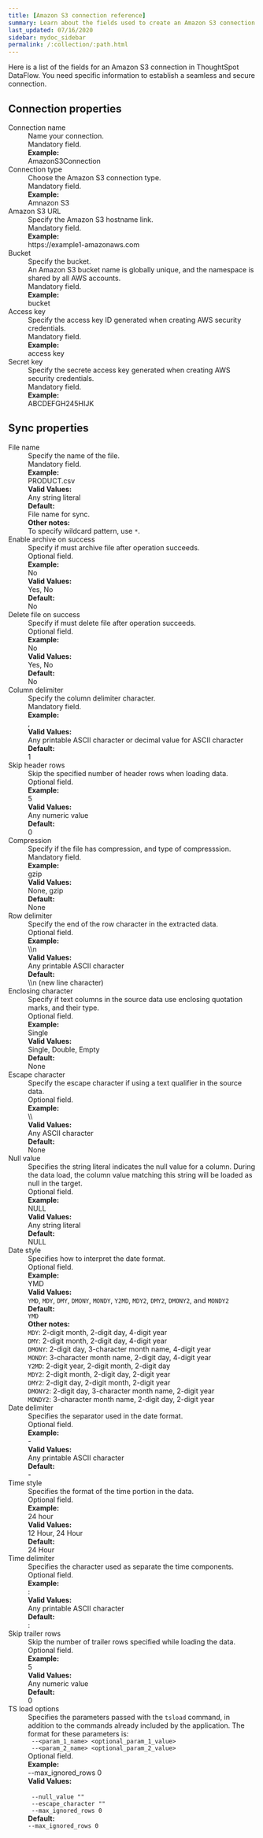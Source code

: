```yaml
---
title: [Amazon S3 connection reference]
summary: Learn about the fields used to create an Amazon S3 connection with ThoughtSpot DataFlow.
last_updated: 07/16/2020
sidebar: mydoc_sidebar
permalink: /:collection/:path.html
---
```


Here is a list of the fields for an Amazon S3 connection in ThoughtSpot DataFlow. You need specific information to establish a seamless and secure connection.

## Connection properties

<dl id="dataflow-amazon-s3-connection-properties">
<dlentry id="dataflow-amazon-s3-conn-connection-name"><dt>Connection name</dt><dd id="connection-name-description">Name your connection.</dd><dd id="connection-name-required">Mandatory field.</dd><dd id="connection-name-example"><strong>Example:</strong><br/>AmazonS3Connection</dd></dlentry>
<dlentry id="dataflow-amazon-s3-conn-connection-type"><dt>Connection type</dt><dd id="connection-type-description">Choose the Amazon S3 connection type.</dd><dd id="connection-type-required">Mandatory field.</dd><dd id="connection-type-example"><strong>Example:</strong><br/>Amnazon S3</dd></dlentry>
<dlentry id="dataflow-amazon-s3-conn-amazon-s3-url"><dt>Amazon S3 URL</dt><dd id="amazon-s3-url-description">Specify the Amazon S3 hostname link.</dd><dd id="amazon-s3-url-required">Mandatory field.</dd><dd id="amazon-s3-url-example"><strong>Example:</strong><br/>https://example1-amazonaws.com</dd></dlentry>
<dlentry id="dataflow-amazon-s3-conn-bucket"><dt>Bucket</dt><dd id="bucket-description">Specify the bucket.<br/>An Amazon S3 bucket name is globally unique, and the namespace is shared by all AWS accounts.</dd><dd id="bucket-required">Mandatory field.</dd><dd id="bucket-example"><strong>Example:</strong><br/>bucket</dd></dlentry>
<dlentry id="dataflow-amazon-s3-conn-access-key"><dt>Access key</dt><dd id="access-key-description">Specify the access key ID generated when creating AWS security credentials.</dd><dd id="access-key-required">Mandatory field.</dd><dd id="access-key-example"><strong>Example:</strong><br/>access key</dd></dlentry>
<dlentry id="dataflow-amazon-s3-conn-secret-key"><dt>Secret key</dt><dd id="secret-key-description">Specify the secrete access key generated when creating AWS security credentials.</dd><dd id="secret-key-required">Mandatory field.</dd><dd id="secret-key-example"><strong>Example:</strong><br/>ABCDEFGH245HIJK</dd></dlentry>
<dl id="dataflow-amazon-s3-connection-properties">

</dl>

## Sync properties

<dl id="dataflow-amazon-s3-sync-properties">
<dlentry id="dataflow-amazon-s3-sync-file-name"><dt>File name</dt><dd id="file-name-description">Specify the name of the file.</dd><dd id="file-name-required">Mandatory field.</dd><dd id="file-name-example"><strong>Example:</strong><br/>PRODUCT.csv</dd><dd id="file-name-valid-values"><strong>Valid Values:</strong><br/>Any string literal</dd><dd id="file-name-default"><strong>Default:</strong><br/>File name for sync.</dd><dd id="file-name-other"><strong>Other notes:</strong><br/>To specify wildcard pattern, use <code>*</code>.</dd></dlentry>
<dlentry id="dataflow-amazon-s3-sync-enable-archive-on-success"><dt>Enable archive on success</dt><dd id="enable-archive-on-success-description">Specify if must archive file after operation succeeds.</dd><dd id="enable-archive-on-success-required">Optional field.</dd><dd id="enable-archive-on-success-example"><strong>Example:</strong><br/>No</dd><dd id="enable-archive-on-success-valid-values"><strong>Valid Values:</strong><br/>Yes, No</dd><dd id="enable-archive-on-success-default"><strong>Default:</strong><br/>No</dd></dlentry>
<dlentry id="dataflow-amazon-s3-sync-delete-file-on-success"><dt>Delete file on success</dt><dd id="delete-file-on-success-description">Specify if must delete file after operation succeeds.</dd><dd id="delete-file-on-success-required">Optional field.</dd><dd id="delete-file-on-success-example"><strong>Example:</strong><br/>No</dd><dd id="delete-file-on-success-valid-values"><strong>Valid Values:</strong><br/>Yes, No</dd><dd id="delete-file-on-success-default"><strong>Default:</strong><br/>No</dd></dlentry>
<dlentry id="dataflow-amazon-s3-sync-column-delimiter"><dt>Column delimiter</dt><dd id="column-delimiter-description">Specify the column delimiter character.</dd><dd id="column-delimiter-required">Mandatory field.</dd><dd id="column-delimiter-example"><strong>Example:</strong><br/>,</dd><dd id="column-delimiter-valid-values"><strong>Valid Values:</strong><br/>Any printable ASCII character or decimal value for ASCII character</dd><dd id="column-delimiter-default"><strong>Default:</strong><br/>1</dd></dlentry>
<dlentry id="dataflow-amazon-s3-sync-skip-header-rows"><dt>Skip header rows</dt><dd id="skip-header-rows-description">Skip the specified number of header rows when loading data.</dd><dd id="skip-header-rows-required">Optional field.</dd><dd id="skip-header-rows-example"><strong>Example:</strong><br/>5</dd><dd id="skip-header-rows-valid-values"><strong>Valid Values:</strong><br/>Any numeric value</dd><dd id="skip-header-rows-default"><strong>Default:</strong><br/>0</dd></dlentry>
<dlentry id="dataflow-amazon-s3-sync-compression"><dt>Compression</dt><dd id="compression-description">Specify if the file has compression, and type of compresssion.</dd><dd id="compression-required">Mandatory field.</dd><dd id="compression-example"><strong>Example:</strong><br/>gzip</dd><dd id="compression-valid-values"><strong>Valid Values:</strong><br/>None, gzip</dd><dd id="compression-default"><strong>Default:</strong><br/>None</dd></dlentry>
<dlentry id="dataflow-amazon-s3-sync-row-delimiter"><dt>Row delimiter</dt><dd id="row-delimiter-description">Specify the end of the row character in the extracted data.</dd><dd id="row-delimiter-required">Optional field.</dd><dd id="row-delimiter-example"><strong>Example:</strong><br/>\\n</dd><dd id="row-delimiter-valid-values"><strong>Valid Values:</strong><br/>Any printable ASCII character</dd><dd id="row-delimiter-default"><strong>Default:</strong><br/>\\n (new line character)</dd></dlentry>
<dlentry id="dataflow-amazon-s3-sync-enclosing-character"><dt>Enclosing character</dt><dd id="enclosing-character-description">Specify if text columns in the source data use enclosing quotation marks, and their type.</dd><dd id="enclosing-character-required">Optional field.</dd><dd id="enclosing-character-example"><strong>Example:</strong><br/>Single</dd><dd id="enclosing-character-valid-values"><strong>Valid Values:</strong><br/>Single, Double, Empty</dd><dd id="enclosing-character-default"><strong>Default:</strong><br/>None</dd></dlentry>
<dlentry id="dataflow-amazon-s3-sync-escape-character"><dt>Escape character</dt><dd id="escape-character-description">Specify the escape character if using a text qualifier in the source data.</dd><dd id="escape-character-required">Optional field.</dd><dd id="escape-character-example"><strong>Example:</strong><br/>\\</dd><dd id="escape-character-valid-values"><strong>Valid Values:</strong><br/>Any ASCII character</dd><dd id="escape-character-default"><strong>Default:</strong><br/>None</dd></dlentry>
<dlentry id="dataflow-amazon-s3-sync-null-value"><dt>Null value</dt><dd id="null-value-description">Specifies the string literal indicates the null value for a column. During the data load, the column value matching this string will be loaded as null in the target.</dd><dd id="null-value-required">Optional field.</dd><dd id="null-value-example"><strong>Example:</strong><br/>NULL</dd><dd id="null-value-valid-values"><strong>Valid Values:</strong><br/>Any string literal</dd><dd id="null-value-default"><strong>Default:</strong><br/>NULL</dd></dlentry>
<dlentry id="dataflow-amazon-s3-sync-date-style"><dt>Date style</dt><dd id="date-style-description">Specifies how to interpret the date format.</dd><dd id="date-style-required">Optional field.</dd><dd id="date-style-example"><strong>Example:</strong><br/>YMD</dd><dd id="date-style-valid-values"><strong>Valid Values:</strong><br/><code>YMD</code>, <code>MDY</code>, <code>DMY</code>, <code>DMONY</code>, <code>MONDY</code>, <code>Y2MD</code>, <code>MDY2</code>, <code>DMY2</code>, <code>DMONY2</code>, and <code>MONDY2</code></dd><dd id="date-style-default"><strong>Default:</strong><br/><code>YMD</code></dd><dd id="date-style-other"><strong>Other notes:</strong><br/><code>MDY</code>: 2-digit month, 2-digit day, 4-digit year<br/><code>DMY</code>: 2-digit month, 2-digit day, 4-digit year<br/><code>DMONY</code>: 2-digit day, 3-character month name, 4-digit year<br/><code>MONDY</code>: 3-character month name, 2-digit day, 4-digit year<br/><code>Y2MD</code>: 2-digit year, 2-digit month, 2-digit day<br/><code>MDY2</code>: 2-digit month, 2-digit day, 2-digit year<br/><code>DMY2</code>: 2-digit day, 2-digit month, 2-digit year<br/><code>DMONY2</code>: 2-digit day, 3-character month name, 2-digit year<br/><code>MONDY2</code>: 3-character month name, 2-digit day, 2-digit year</dd></dlentry>
<dlentry id="dataflow-amazon-s3-sync-date-delimiter"><dt>Date delimiter</dt><dd id="date-delimiter-description">Specifies the separator used in the date format.</dd><dd id="date-delimiter-required">Optional field.</dd><dd id="date-delimiter-example"><strong>Example:</strong><br/>-</dd><dd id="date-delimiter-valid-values"><strong>Valid Values:</strong><br/>Any printable ASCII character</dd><dd id="date-delimiter-default"><strong>Default:</strong><br/>-</dd></dlentry>
<dlentry id="dataflow-amazon-s3-sync-time-style"><dt>Time style</dt><dd id="time-style-description">Specifies the format of the time portion in the data.</dd><dd id="time-style-required">Optional field.</dd><dd id="time-style-example"><strong>Example:</strong><br/>24 hour</dd><dd id="time-style-valid-values"><strong>Valid Values:</strong><br/>12 Hour, 24 Hour</dd><dd id="time-style-default"><strong>Default:</strong><br/>24 Hour</dd></dlentry>
<dlentry id="dataflow-amazon-s3-sync-time-delimiter"><dt>Time delimiter</dt><dd id="time-delimiter-description">Specifies the character used as separate the time components.</dd><dd id="time-delimiter-required">Optional field.</dd><dd id="time-delimiter-example"><strong>Example:</strong><br/>:</dd><dd id="time-delimiter-valid-values"><strong>Valid Values:</strong><br/>Any printable ASCII character</dd><dd id="time-delimiter-default"><strong>Default:</strong><br/>:</dd></dlentry>
<dlentry id="dataflow-amazon-s3-sync-skip-trailer-rows"><dt>Skip trailer rows</dt><dd id="skip-trailer-rows-description">Skip the number of trailer rows specified while loading the data.</dd><dd id="skip-trailer-rows-required">Optional field.</dd><dd id="skip-trailer-rows-example"><strong>Example:</strong><br/>5</dd><dd id="skip-trailer-rows-valid-values"><strong>Valid Values:</strong><br/>Any numeric value</dd><dd id="skip-trailer-rows-default"><strong>Default:</strong><br/>0</dd></dlentry>
<dlentry id="dataflow-amazon-s3-sync-ts-load-options"><dt>TS load options</dt><dd id="ts-load-options-description">Specifies the parameters passed with the <code>tsload</code> command, in addition to the commands already included by the application. The format for these parameters is:<br/><code> --&lt;param_1_name&gt; &lt;optional_param_1_value&gt;</code><br/><code> --&lt;param_2_name&gt; &lt;optional_param_2_value&gt;</code></dd><dd id="ts-load-options-required">Optional field.</dd><dd id="ts-load-options-example"><strong>Example:</strong><br/>--max_ignored_rows 0</dd><dd id="ts-load-options-valid-values"><strong>Valid Values:</strong><br/><br/><code> --null_value ""</code><br/><code> --escape_character ""</code><br/><code> --max_ignored_rows 0</code></dd><dd id="ts-load-options-default"><strong>Default:</strong><br/><code>--max_ignored_rows 0</code></dd></dlentry>
</dl>

